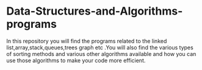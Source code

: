 # Data-Structures-and-Algorithms-programs
In this repository you will find the programs related to the linked list,array,stack,queues,trees graph etc .You will also find the various types of sorting methods and various other algorithms available and how you can use those algorithms to make your code more efficient.
